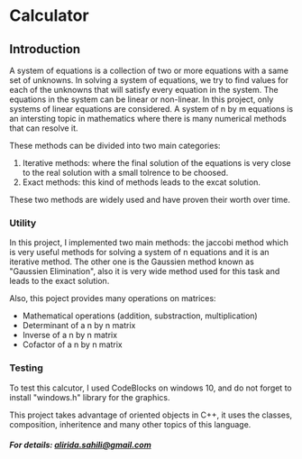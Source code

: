 # Calculator

## Introduction
A system of equations is a collection of two or more equations with a same set of unknowns. In solving 
a system of equations, we try to find values for each of the unknowns that will satisfy every equation 
in the system. The equations in the system can be linear or non-linear. In this project, only systems of linear equations 
are considered. A system of n by m equations is an intersting topic in mathematics where there is many numerical 
methods that can resolve it.

These methods can be divided into two main categories:
1. Iterative methods: where the final solution of the equations is very close to the real solution 
with a small tolrence to be choosed.
2. Exact methods: this kind of methods leads to the excat solution.

These two methods are widely used and have proven their worth over time.

### Utility
In this project, I implemented two main methods: the jaccobi method which is very useful methods for 
solving a system of n equations and it is an iterative method. The other one is the Gaussien method known as "Gaussien Elimination", 
also it is very wide method used for this task and leads to the exact solution.

Also, this poject provides many operations on matrices:
* Mathematical operations (addition, substraction, multiplication)
* Determinant of a n by n matrix
* Inverse of a n by n matrix
* Cofactor of a n by n matrix

### Testing 
To test this calcutor, I used CodeBlocks on windows 10, and do not forget to install "windows.h" library 
for the graphics.


This project takes advantage of oriented objects in C++, it uses the classes, composition, inheritence and 
many other topics of this language.

##### For details: alirida.sahili@gmail.com
